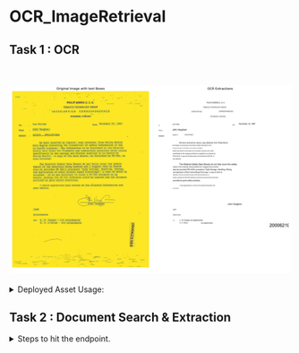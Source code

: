 # OCR_ImageRetrieval


<h2>Task 1 : OCR</h2>
<br><br>
     <img src = "results/Task1/Memo/google/2000621910.jpg" alt="3d2">
     <br><br>
<details>
<summary>Deployed Asset Usage: </summary> 
    
   <p>
     <br><br>
     1. To perform OCR and get the response image: 

```bash
     curl --location 'http://43.205.49.236:6000/predict/readDocument' \
           --form 'image=@"/Users/karthik/Downloads/506888300_506888301.jpg"' \
           --form 'ocr_engine="azure"'
 ```

2. To download a JSON with the extractions and NER/POS tags: (change the ocr_engine: 'google', 'azure')
        
```bash
      curl --location 'http://43.205.49.236:6000/predict/getJSON' \
      --form 'image=@"/Users/karthik/Downloads/506888300_506888301.jpg"' \
      --form 'ocr_engine="azure"'
```
      
<br><br>
   </p>
      
</details>

<h2>Task 2 : Document Search & Extraction</h2>

<details>
<summary>Steps to hit the endpoint. </summary> 
    
   <p>
     <br><br>
     1. POST /process-directory
Process a directory containing documents concurrently.: 
Request Body:
        
```bash
     curl -X 'POST' \
  'http://43.205.49.236:6050/process-directory' \
  -H 'Content-Type: application/json' \
  -d '{
  "directory_path": "/path/to/directory",
  "max_workers": 3,
  "batch_size": 20
}'
 ```

2. GET /summary/{filename}
   Retrieve the summary of a processed document by its filename.
        
```bash
      curl -X 'GET' \
  'http://43.205.49.236:6050/summary/document_name.jpg'
```
      
<br><br>
   </p>
      
</details>
